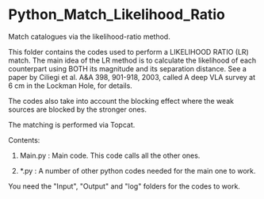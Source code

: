 # Python_Match_Likelihood_Ratio
Match catalogues via the likelihood-ratio method.

This folder contains the codes used to perform a 
LIKELIHOOD RATIO (LR) match. The main idea of the LR
method is to calculate the likelihood of each counterpart
using BOTH its magnitude and its separation distance. 
See a paper by Ciliegi et al. A&A 398, 901-918, 2003, called 
A deep VLA survey at 6 cm in the Lockman Hole, for details.

The codes also take into account the blocking effect
where the weak sources are blocked by the stronger ones.

The matching is performed via Topcat.

Contents:
1) Main.py   : Main code. This code calls
               all the other ones.

2) *.py      : A number of other python codes
               needed for the main one to work.

You need the "Input", "Output" and "log" folders
for the codes to work.
             


